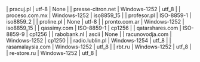 | pracuj.pl | utf-8 | None |
| presse-citron.net | Windows-1252 | utf_8 |
| proceso.com.mx | Windows-1252 | iso8859_15 |
| profesor.pl | ISO-8859-1 | iso8859_2 |
| proline.pl | None | utf-8 |
| pronto.com.ar | Windows-1252 | iso8859_15 |
| qassimy.com | ISO-8859-1 | cp1256 |
| qatarshares.com | ISO-8859-9 | cp1256 |
| rabobank.nl | ascii | None |
| racunovodja.com | Windows-1252 | cp1250 |
| radio.lublin.pl | Windows-1254 | utf_8 |
| rasamalaysia.com | Windows-1252 | utf_8 |
| rbt.ru | Windows-1252 | utf_8 |
| re-store.ru | Windows-1252 | utf_8 |
